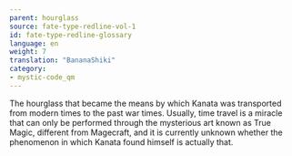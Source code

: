 ```yaml
---
parent: hourglass
source: fate-type-redline-vol-1
id: fate-type-redline-glossary
language: en
weight: 7
translation: "BananaShiki"
category:
- mystic-code_qm
---
```


The hourglass that became the means by which Kanata was transported from modern times to the past war times. Usually, time travel is a miracle that can only be performed through the mysterious art known as True Magic, different from Magecraft, and it is currently unknown whether the phenomenon in which Kanata found himself is actually that.
